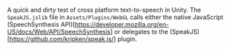 A quick and dirty test of cross platform text-to-speech in Unity.
The `SpeakJS.jslib` file in `Assets/Plugins/WebGL` calls either the native JavaScript (SpeechSynthesis API)[https://developer.mozilla.org/en-US/docs/Web/API/SpeechSynthesis] or delegates to the (SpeakJS)[https://github.com/kripken/speak.js/] plugin.